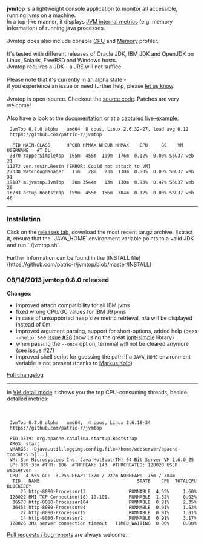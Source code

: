 <b>jvmtop</b> is a lightweight console application to monitor all accessible, running jvms on a machine.<br>
In a top-like manner, it displays <a href='https://github.com/patric-r/jvmtop/blob/master/doc/ExampleOutput.md'>JVM internal metrics</a> (e.g. memory information) of running java processes.<br>
<br>
Jvmtop does also include console <a href='https://github.com/patric-r/jvmtop/blob/master/doc/ConsoleProfiler.md'>CPU</a> and <a href='https://github.com/tckb/jvmtop/blob/master/doc/HeapProfiler.md'>Memory</a> profiler. <br>
<br>
It's tested with different releases of Oracle JDK, IBM JDK and OpenJDK on Linux, Solaris, FreeBSD and Windows hosts.<br>
Jvmtop requires a JDK - a JRE will not suffice.<br>
<br>
Please note that it's currently in an alpha state -<br>
if you experience an issue or need further help, please <a href='https://github.com/patric-r/jvmtop/issues'>let us know</a>.<br>
<br>
Jvmtop is open-source. Checkout the <a href='https://github.com/patric-r/jvmtop'>source code</a>. Patches are very welcome!<br>
<br>
Also have a look at the <a href='https://github.com/patric-r/jvmtop/blob/master/doc/Documentation.md'>documentation</a> or at a <a href='https://github.com/patric-r/jvmtop/blob/master/doc/ExampleOutput.md'>captured live-example</a>.<br>

```
 JvmTop 0.8.0 alpha   amd64  8 cpus, Linux 2.6.32-27, load avg 0.12
 https://github.com/patric-r/jvmtop

  PID MAIN-CLASS      HPCUR HPMAX NHCUR NHMAX    CPU     GC    VM USERNAME   #T DL
 3370 rapperSimpleApp  165m  455m  109m  176m  0.12%  0.00% S6U37 web        21
11272 ver.resin.Resin [ERROR: Could not attach to VM]
27338 WatchdogManager   11m   28m   23m  130m  0.00%  0.00% S6U37 web        31
19187 m.jvmtop.JvmTop   20m 3544m   13m  130m  0.93%  0.47% S6U37 web        20
16733 artup.Bootstrap  159m  455m  166m  304m  0.12%  0.00% S6U37 web        46
```

<hr />

<h3>Installation</h3>
Click on the <a href="https://github.com/patric-r/jvmtop/releases"> releases tab</a>, download the
most recent tar.gz archive. Extract it, ensure that the `JAVA_HOME` environment variable points to a valid JDK and run `./jvmtop.sh`.<br><br>
Further information can be found in the [INSTALL file](https://github.com/patric-r/jvmtop/blob/master/INSTALL)



<h3>08/14/2013 jvmtop 0.8.0 released</h3>
<b>Changes:</b>
<ul><li>improved attach compatibility for all IBM jvms<br>
</li><li>fixed wrong CPU/GC values for IBM J9 jvms<br>
</li><li>in case of unsupported heap size metric retrieval, n/a will be displayed instead of 0m<br>
</li><li>improved argument parsing, support for short-options, added help (pass <code>--help</code>), see <a href='https://github.com/patric-r/jvmtop/issues/28'>issue #28</a> (now using the great <a href='http://pholser.github.io/jopt-simple'>jopt-simple</a> library)<br>
</li><li>when passing the <code>--once</code> option, terminal will not be cleared anymore (see <a href='https://github.com/patric-r/jvmtop/issues/27'>issue #27</a>)<br>
</li><li>improved shell script for guessing the path if a <code>JAVA_HOME</code> environment variable is not present (thanks to <a href='https://groups.google.com/forum/#!topic/jvmtop-discuss/KGg_WpL_yAU'>Markus Kolb</a>)</li></ul>

<a href='https://github.com/patric-r/jvmtop/blob/master/doc/Changelog.md'>Full changelog</a>

<hr />

In <a href='https://github.com/patric-r/jvmtop/blob/master/doc/ExampleOutput.md'>VM detail mode</a> it shows you the top CPU-consuming threads, beside detailed metrics:<br>
<br>
<br>

```
 JvmTop 0.8.0 alpha   amd64,  4 cpus, Linux 2.6.18-34
 https://github.com/patric-r/jvmtop

 PID 3539: org.apache.catalina.startup.Bootstrap
 ARGS: start
 VMARGS: -Djava.util.logging.config.file=/home/webserver/apache-tomcat-5.5[...]
 VM: Sun Microsystems Inc. Java HotSpot(TM) 64-Bit Server VM 1.6.0_25
 UP: 869:33m #THR: 106  #THRPEAK: 143  #THRCREATED: 128020 USER: webserver
 CPU:  4.55% GC:  3.25% HEAP: 137m / 227m NONHEAP:  75m / 304m
  TID   NAME                                    STATE    CPU  TOTALCPU BLOCKEDBY
     25 http-8080-Processor13                RUNNABLE  4.55%     1.60%
 128022 RMI TCP Connection(18)-10.101.       RUNNABLE  1.82%     0.02%
  36578 http-8080-Processor164               RUNNABLE  0.91%     2.35%
  36453 http-8080-Processor94                RUNNABLE  0.91%     1.52%
     27 http-8080-Processor15                RUNNABLE  0.91%     1.81%
     14 http-8080-Processor2                 RUNNABLE  0.91%     3.17%
 128026 JMX server connection timeout   TIMED_WAITING  0.00%     0.00%
```

<a href='https://github.com/patric-r/jvmtop/issues'>Pull requests / bug reports</a> are always welcome.<br>
<br>
